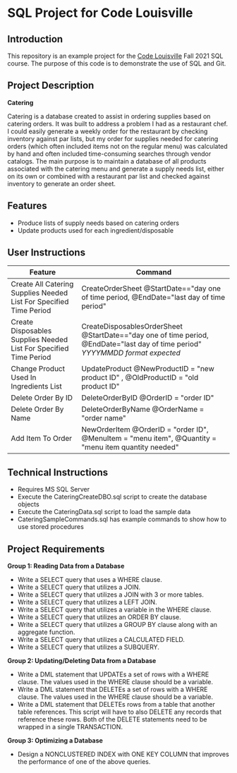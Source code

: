 # SQL Project for Code Louisville

## Introduction
This repository is an example project for the [Code Louisville](https://www.codelouisville.org/) Fall 2021 SQL course. The purpose of this code is to demonstrate the use of SQL and Git.

## Project Description

**Catering**

Catering is a database created to assist in ordering supplies based on catering orders. It was built to address a problem I had as a restaurant chef. I could easily generate a weekly order for the restaurant by checking inventory against par lists, but my order for supplies needed for catering orders (which often included items not on the regular menu) was calculated by hand and often included time-consuming searches through vendor catalogs. The main purpose is to maintain a database of all products associated with the catering menu and generate a supply needs list, either on its own or combined with a restaurant par list and checked against inventory to generate an order sheet.

## Features

- Produce lists of supply needs based on catering orders
- Update products used for each ingredient/disposable

## User Instructions

| Feature | Command |
| ----------- | ----------- |
| Create All Catering Supplies Needed List For Specified Time Period| CreateOrderSheet @StartDate=="day one of time period, @EndDate="last day of time period" |
| Create Disposables Supplies Needed List For Specified Time Period| CreateDisposablesOrderSheet @StartDate=="day one of time period, @EndDate="last day of time period" *YYYYMMDD format expected*|
| Change Product Used In Ingredients List | UpdateProduct @NewProductID = "new product ID" , @OldProductID = "old product ID" |
| Delete Order By ID| DeleteOrderByID @OrderID = "order ID" |
| Delete Order By Name| DeleteOrderByName @OrderName = "order name" |
| Add Item To Order| NewOrderItem @OrderID = "order ID", @MenuItem = "menu item", @Quantity = "menu item quantity needed"|                    |

## Technical Instructions

- Requires MS SQL Server
- Execute the CateringCreateDBO.sql script to create the database objects
- Execute the CateringData.sql script to load the sample data
- CateringSampleCommands.sql has example commands to show how to use stored procedures

## Project Requirements

**Group 1: Reading Data from a Database**

- Write a SELECT query that uses a WHERE clause.
- Write a  SELECT query that utilizes a JOIN.
- Write a  SELECT query that utilizes a JOIN with 3 or more tables.
- Write a  SELECT query that utilizes a LEFT JOIN.
- Write a  SELECT query that utilizes a variable in the WHERE clause.
- Write a  SELECT query that utilizes an ORDER BY clause.
- Write a  SELECT query that utilizes a GROUP BY clause along with an aggregate function.
- Write a SELECT query that utilizes a CALCULATED FIELD.
- Write a SELECT query that utilizes a SUBQUERY.

**Group 2: Updating/Deleting Data from a Database**

- Write a DML statement that UPDATEs a set of rows with a WHERE clause. The values used in the WHERE clause should be a variable.
- Write a DML statement that DELETEs a set of rows with a WHERE clause. The values used in the WHERE clause should be a variable.
- Write a DML statement that DELETEs rows from a table that another table references. This script will have to also DELETE any records that reference these rows. Both of the DELETE statements need to be wrapped in a single TRANSACTION.

**Group 3: Optimizing a Database**

- Design a NONCLUSTERED INDEX with ONE KEY COLUMN that improves the performance of one of the above queries.